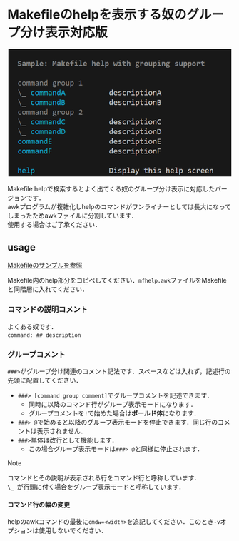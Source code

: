 # Makefileのhelpを表示する奴のグループ分け表示対応版

<p align="center">
  <img src="./image.png" alt="いめーじ" width="500" />
</p>

Makefile helpで検索するとよく出てくる奴のグループ分け表示に対応したバージョンです．  
awkプログラムが複雑化しhelpのコマンドがワンライナーとしては長大になってしまったためawkファイルに分割しています．  
使用する場合はご了承ください．

## usage

[Makefileのサンプルを参照](./Makefile)

Makefile内のhelp部分をコピペしてください．`mfhelp.awk`ファイルをMakefileと同階層に入れてください．

### コマンドの説明コメント

よくある奴です．  
`command: ## description`

### グループコメント

`###>`がグループ分け関連のコメント記法です．スペースなどは入れず，記述行の先頭に配置してください．
- `###> [command group comment]`でグループコメントを記述できます．
    - 同時に以降のコマンド行がグループ表示モードになります．
    - グループコメントを`!`で始めた場合は**ボールド体**になります．
- `###> @`で始めると以降のグループ表示モードを停止できます．同じ行のコメントは表示されません．
- `###>`単体は改行として機能します．
    - この場合グループ表示モードは`###> @`と同様に停止されます．

>[!NOTE]
>コマンドとその説明が表示される行をコマンド行と呼称しています．  
>`\_ `が行頭に付く場合をグループ表示モードと呼称しています．

#### コマンド行の幅の変更

helpのawkコマンドの最後に`cmdw=<width>`を追記してください．このとき`-v`オプションは使用しないでください．
